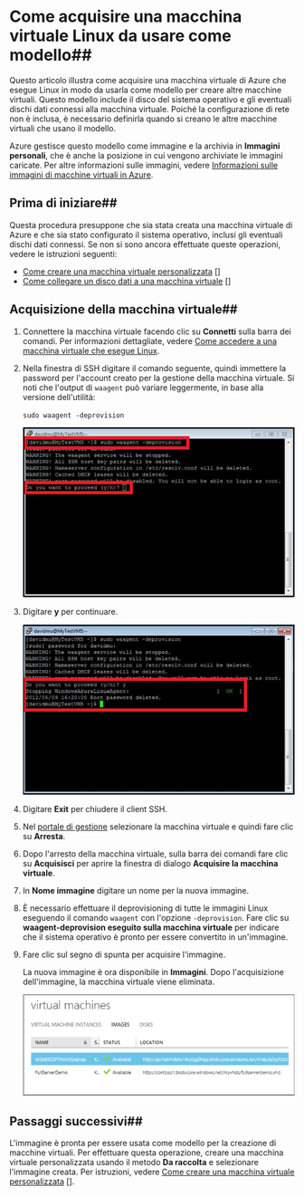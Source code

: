 <properties 
	pageTitle="Acquisire un'immagine di una macchina virtuale che esegue Linux" 
	description="Informazioni su come acquisire un'immagine di una macchina virtuale di Azure che esegue Linux." 
	services="virtual-machines" 
	documentationCenter="" 
	authors="KBDAzure" 
	manager="timlt" 
	editor="tysonn"/>

<tags 
	ms.service="virtual-machines" 
	ms.workload="infrastructure-services" 
	ms.tgt_pltfrm="vm-linux" 
	ms.devlang="na" 
	ms.topic="article" 
	ms.date="11/25/2014" 
	ms.author="kathydav"/>


# Come acquisire una macchina virtuale Linux da usare come modello##

Questo articolo illustra come acquisire una macchina virtuale di Azure che esegue Linux in modo da usarla come modello per creare altre macchine virtuali. Questo modello include il disco del sistema operativo e gli eventuali dischi dati connessi alla macchina virtuale. Poiché la configurazione di rete non è inclusa, è necessario definirla quando si creano le altre macchine virtuali che usano il modello.

Azure gestisce questo modello come immagine e la archivia in **Immagini personali**, che è anche la posizione in cui vengono archiviate le immagini caricate. Per altre informazioni sulle immagini, vedere [Informazioni sulle immagini di macchine virtuali in Azure][].

## Prima di iniziare##

Questa procedura presuppone che sia stata creata una macchina virtuale di Azure e che sia stato configurato il sistema operativo, inclusi gli eventuali dischi dati connessi. Se non si sono ancora effettuate queste operazioni, vedere le istruzioni seguenti:

- [Come creare una macchina virtuale personalizzata] []
- [Come collegare un disco dati a una macchina virtuale] []

## Acquisizione della macchina virtuale##

1. Connettere la macchina virtuale facendo clic su **Connetti** sulla barra dei comandi. Per informazioni dettagliate, vedere [Come accedere a una macchina virtuale che esegue Linux][].

2. Nella finestra di SSH digitare il comando seguente, quindi immettere la password per l'account creato per la gestione della macchina virtuale.  Si noti che l'output di `waagent` può variare leggermente, in base alla versione dell'utilità:

	`sudo waagent -deprovision`

	![Deprovision the virtual machine](./media/virtual-machines-linux-capture-image/LinuxDeprovision.png)


3. Digitare **y** per continuare.

	![Deprovision of virtual machine successful](./media/virtual-machines-linux-capture-image/LinuxDeprovision2.png)

4. Digitare **Exit** per chiudere il client SSH.

5. Nel [portale di gestione](http://manage.windowsazure.com) selezionare la macchina virtuale e quindi fare clic su **Arresta**.

6. Dopo l'arresto della macchina virtuale, sulla barra dei comandi fare clic su **Acquisisci** per aprire la finestra di dialogo **Acquisire la macchina virtuale**.

7.	In **Nome immagine** digitare un nome per la nuova immagine.

8.	È necessario effettuare il deprovisioning di tutte le immagini Linux eseguendo il comando `waagent` con l'opzione `-deprovision`. Fare clic su **waagent-deprovision eseguito sulla macchina virtuale** per indicare che il sistema operativo è pronto per essere convertito in un'immagine.

9.	Fare clic sul segno di spunta per acquisire l'immagine.

	La nuova immagine è ora disponibile in **Immagini**. Dopo l'acquisizione dell'immagine, la macchina virtuale viene eliminata.

	![Image capture successful](./media/virtual-machines-linux-capture-image/VMCapturedImageAvailable.png)

## Passaggi successivi##
L'immagine è pronta per essere usata come modello per la creazione di macchine virtuali. Per effettuare questa operazione, creare una macchina virtuale personalizzata usando il metodo **Da raccolta** e selezionare l'immagine creata. Per istruzioni, vedere [Come creare una macchina virtuale personalizzata] [].
	
[Come accedere a una macchina virtuale che esegue Linux]: ../virtual-machines-linux-how-to-log-on
[Informazioni sulle immagini di macchine virtuali in Azure]: http://msdn.microsoft.com/library/azure/dn790290.aspx
[Come creare una macchina virtuale personalizzata]: ../virtual-machines-create-custom/
[Come collegare un disco dati a una macchina virtuale]: ../storage-windows-attach-disk/


<!--HONumber=45--> 
